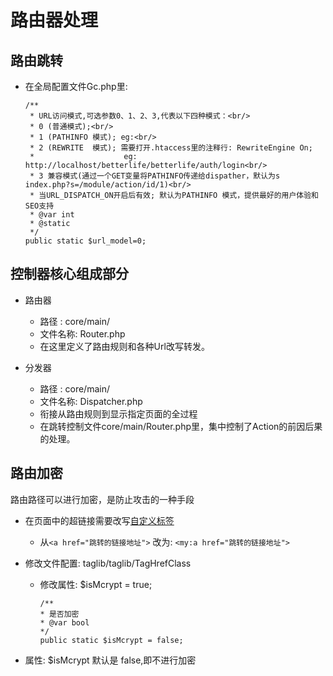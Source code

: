 # 路由器处理

## 路由跳转

- 在全局配置文件Gc.php里:

  ```
  /**
   * URL访问模式,可选参数0、1、2、3,代表以下四种模式：<br/>
   * 0 (普通模式);<br/>
   * 1 (PATHINFO 模式); eg:<br/>
   * 2 (REWRITE  模式); 需要打开.htaccess里的注释行: RewriteEngine On;
   *                    eg: http://localhost/betterlife/betterlife/auth/login<br/>
   * 3 兼容模式(通过一个GET变量将PATHINFO传递给dispather，默认为s index.php?s=/module/action/id/1)<br/>
   * 当URL_DISPATCH_ON开启后有效; 默认为PATHINFO 模式，提供最好的用户体验和SEO支持
   * @var int
   * @static
   */
  public static $url_model=0;
  ```

## 控制器核心组成部分

  - 路由器
    * 路径   : core/main/
    * 文件名称: Router.php
    * 在这里定义了路由规则和各种Url改写转发。

  - 分发器
    * 路径   : core/main/
    * 文件名称: Dispatcher.php
    * 衔接从路由规则到显示指定页面的全过程
    * 在跳转控制文件core/main/Router.php里，集中控制了Action的前因后果的处理。

## 路由加密

路由路径可以进行加密，是防止攻击的一种手段

- 在页面中的超链接需要改写[自定义标签](../../original/customtag.md)
  - 从`<a href="跳转的链接地址">` 改为: `<my:a href="跳转的链接地址">`

- 修改文件配置:  taglib/taglib/TagHrefClass
  - 修改属性: $isMcrypt = true;
    ```
    /**
    * 是否加密
    * @var bool
    */
    public static $isMcrypt = false;
    ```
- 属性: $isMcrypt 默认是 false,即不进行加密
